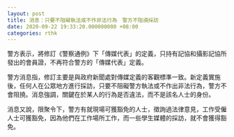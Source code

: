 ```yaml
---
layout: post
title: 消息：只要不阻礙執法或不作非法行為　警方不阻撓採訪
date: 2020-09-22 19:33:20.000000000 +08:00
categories: rthk
---
```


警方表示，將修訂《警察通例》下「傳媒代表」的定義，只持有記協和攝影記協所發出的會員證，不再符合警方的「傳媒代表」定義。

警方消息指，修訂主要是與政府新聞處對傳媒定義的客觀標準一致。新定義實施後，任何人在公眾地方進行採訪，只要不阻礙警方執法或不作出非法行為，警方不會阻撓。消息強調，關鍵在於某人的行為是否違法，而不是該名人士的身份。

消息又說，限聚令下，警方有就現場可獲豁免的人士，徵詢過法律意見，工作受僱人士可獲豁免，因為他們在工作場所工作，而一些學生媒體的採訪，就不會獲得豁免。
